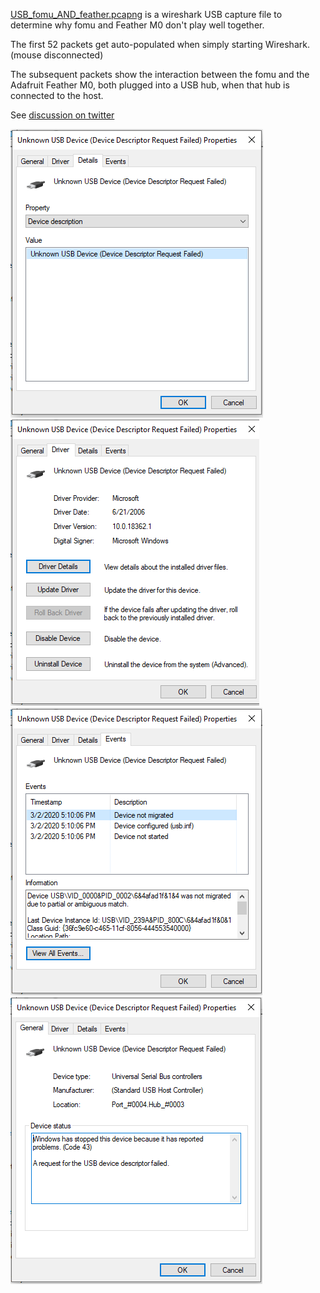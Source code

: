 [USB_fomu_AND_feather.pcapng](https://github.com/ulx3s/ulx3s.github.io/raw/master/files/USB_fomu_AND_feather.pcapng) is a wireshark USB capture file to determine why fomu and Feather M0 don't play well together.

The first 52 packets get auto-populated when simply starting Wireshark. (mouse disconnected)

The subsequent packets show the interaction between the fomu and the Adafruit Feather M0, both plugged into a USB hub, when that hub is connected to the host.

See [discussion on twitter](https://twitter.com/tannewt/status/1234869391163981824?s=20)

![feather_device_detail_tab.png](./feather_device_detail_tab.png)
![feather_device_detail_tab.png](./feather_device_driver_tab.png)
![feather_device_detail_tab.png](./feather_device_events_tab.png)
![feather_device_detail_tab.png](./feather_device_general_tab.png)

